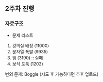 ## 2주차 진행

### 자료구조

* 문제 리스트 

1. 강의실 배정 (11000)
2. 문자열 폭발 (9935)
3. 뱀 (3190) :: 실패 
4. 보석 도둑 (1202) 

번외 문제: Boggle (시도 후 가능하다면 추후 업로드)